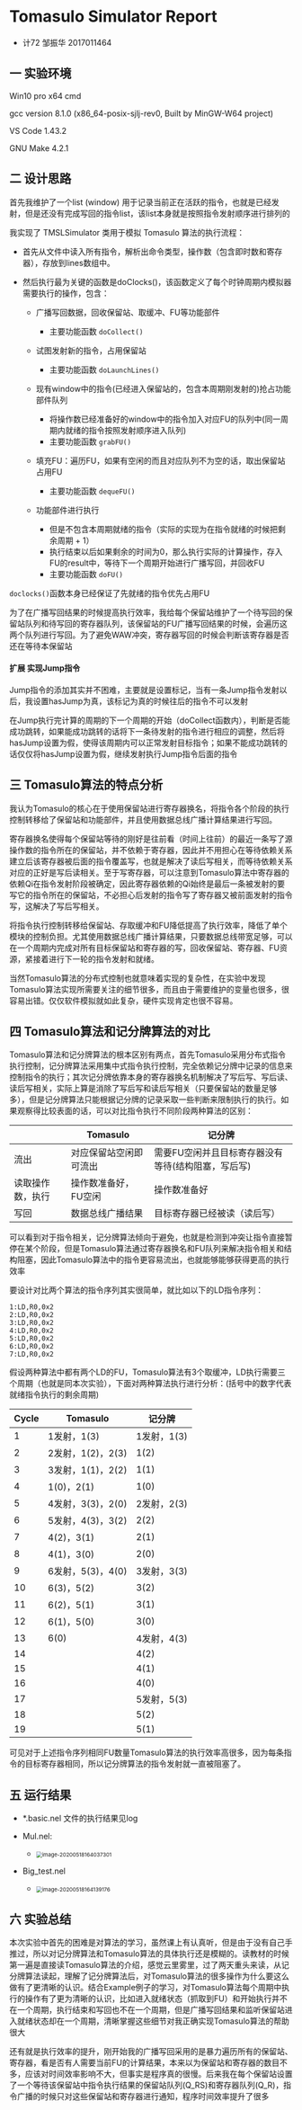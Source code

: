 # Tomasulo Simulator Report

* 计72 邹振华 2017011464



## 一 实验环境

Win10 pro x64 cmd

gcc version 8.1.0 (x86_64-posix-sjlj-rev0, Built by MinGW-W64 project)

VS Code 1.43.2

GNU Make 4.2.1



## 二 设计思路

首先我维护了一个list (window) 用于记录当前正在活跃的指令，也就是已经发射，但是还没有完成写回的指令list，该list本身就是按照指令发射顺序进行排列的

我实现了 TMSLSimulator 类用于模拟 Tomasulo 算法的执行流程：

* 首先从文件中读入所有指令，解析出命令类型，操作数（包含即时数和寄存器），存放到lines数组中。

* 然后执行最为关键的函数是doClocks()，该函数定义了每个时钟周期内模拟器需要执行的操作，包含：
  * 广播写回数据，回收保留站、取缓冲、FU等功能部件
    * 主要功能函数 `doCollect()`
  * 试图发射新的指令，占用保留站
    * 主要功能函数 `doLaunchLines()`
  * 现有window中的指令(已经进入保留站的，包含本周期刚发射的)抢占功能部件队列
    * 将操作数已经准备好的window中的指令加入对应FU的队列中(同一周期内就绪的指令按照发射顺序进入队列) 
    * 主要功能函数 `grabFU()`
  * 填充FU：遍历FU，如果有空闲的而且对应队列不为空的话，取出保留站占用FU
    * 主要功能函数 `dequeFU()`
  * 功能部件进行执行

    * 但是不包含本周期就绪的指令（实际的实现为在指令就绪的时候把剩余周期 + 1）
    * 执行结束以后如果剩余的时间为0，那么执行实际的计算操作，存入FU的result中，等待下一个周期开始进行广播写回，并回收FU
    * 主要功能函数 `doFU()`

`doclocks()`函数本身已经保证了先就绪的指令优先占用FU

为了在广播写回结果的时候提高执行效率，我给每个保留站维护了一个待写回的保留站队列和待写回的寄存器队列，该保留站的FU广播写回结果的时候，会遍历这两个队列进行写回。为了避免WAW冲突，寄存器写回的时候会判断该寄存器是否还在等待本保留站

#### 扩展 实现Jump指令

Jump指令的添加其实并不困难，主要就是设置标记，当有一条Jump指令发射以后，我设置hasJump为真，该标记为真的时候往后的指令不可以发射

在Jump执行完计算的周期的下一个周期的开始（doCollect函数内），判断是否能成功跳转，如果能成功跳转的话将下一条待发射的指令进行相应的调整，然后将hasJump设置为假，使得该周期内可以正常发射目标指令；如果不能成功跳转的话仅仅将hasJump设置为假，继续发射执行Jump指令后面的指令



## 三 Tomasulo算法的特点分析

我认为Tomasulo的核心在于使用保留站进行寄存器换名，将指令各个阶段的执行控制转移给了保留站和功能部件，并且使用数据总线广播计算结果进行写回。

寄存器换名使得每个保留站等待的刚好是往前看（时间上往前）的最近一条写了源操作数的指令所在的保留站，并不依赖于寄存器，因此并不用担心在等待依赖关系建立后该寄存器被后面的指令覆盖写，也就是解决了读后写相关，而等待依赖关系对应的正好是写后读相关。至于写寄存器，可以注意到Tomasulo算法中寄存器的依赖Qi在指令发射阶段被确定，因此寄存器依赖的Qi始终是最后一条被发射的要写它的指令所在的保留站，不必担心后发射的指令写了寄存器又被前面发射的指令写，这解决了写后写相关。

将指令执行控制转移给保留站、存取缓冲和FU降低提高了执行效率，降低了单个模块的控制负担。尤其使用数据总线广播计算结果，只要数据总线带宽足够，可以在一个周期内完成对所有目标保留站和寄存器的写，回收保留站、寄存器、FU资源，紧接着进行下一轮的指令发射和就绪。

当然Tomasulo算法的分布式控制也就意味着实现的复杂性，在实验中发现Tomasulo算法实现所需要关注的细节很多，而且由于需要维护的变量也很多，很容易出错。仅仅软件模拟就如此复杂，硬件实现肯定也很不容易。



## 四 Tomasulo算法和记分牌算法的对比

Tomasulo算法和记分牌算法的根本区别有两点，首先Tomasulo采用分布式指令执行控制，记分牌算法采用集中式指令执行控制，完全依赖记分牌中记录的信息来控制指令的执行；其次记分牌依靠本身的寄存器换名机制解决了写后写、写后读、读后写相关，实际上算是消除了写后写和读后写相关（只要保留站的数量足够多），但是记分牌算法只能根据记分牌的记录采取一些判断来限制执行的执行。如果观察得比较表面的话，可以对比指令执行不同阶段两种算法的区别：

|                  | Tomasulo               | 记分牌                                             |
| ---------------- | ---------------------- | -------------------------------------------------- |
| 流出             | 对应保留站空闲即可流出 | 需要FU空闲并且目标寄存器没有等待(结构阻塞，写后写) |
| 读取操作数，执行 | 操作数准备好，FU空闲   | 操作数准备好                                       |
| 写回             | 数据总线广播结果       | 目标寄存器已经被读（读后写）                       |

可以看到对于指令相关，记分牌算法倾向于避免，也就是检测到冲突让指令直接暂停在某个阶段，但是Tomasulo算法通过寄存器换名和FU队列来解决指令相关和结构阻塞，因此Tomasulo算法中的指令更容易流出，也就能够能够获得更高的执行效率

要设计对比两个算法的指令序列其实很简单，就比如以下的LD指令序列：

```
1:LD,R0,0x2
2:LD,R0,0x2
3:LD,R0,0x2
4:LD,R0,0x2
5:LD,R0,0x2
6:LD,R0,0x2
7:LD,R0,0x2
```

假设两种算法中都有两个LD的FU，Tomasulo算法有3个取缓冲，LD执行需要三个周期（也就是同本次实验），下面对两种算法执行进行分析：(括号中的数字代表就绪指令执行的剩余周期)

| Cycle | Tomasulo          | 记分牌      |
| ----- | ----------------- | ----------- |
| 1     | 1发射，1(3)       | 1发射，1(3) |
| 2     | 2发射，1(2)，2(3) | 1(2)        |
| 3     | 3发射，1(1)，2(2) | 1(1)        |
| 4     | 1(0)，2(1)        | 1(0)        |
| 5     | 4发射，3(3)，2(0) | 2发射，2(3) |
| 6     | 5发射，4(3)，3(2) | 2(2)        |
| 7     | 4(2)，3(1)        | 2(1)        |
| 8     | 4(1)，3(0)        | 2(0)        |
| 9     | 6发射，5(3)，4(0) | 3发射，3(3) |
| 10    | 6(3)，5(2)        | 3(2)        |
| 11    | 6(2)，5(1)        | 3(1)        |
| 12    | 6(1)，5(0)        | 3(0)        |
| 13    | 6(0)              | 4发射，4(3) |
| 14    |                   | 4(2)        |
| 15    |                   | 4(1)        |
| 16    |                   | 4(0)        |
| 17    |                   | 5发射，5(3) |
| 18    |                   | 5(2)        |
| 19    |                   | 5(1)        |

可见对于上述指令序列相同FU数量Tomasulo算法的执行效率高很多，因为每条指令的目标寄存器相同，所以记分牌算法的指令发射就一直被阻塞了。



## 五 运行结果

* *.basic.nel 文件的执行结果见log
* Mul.nel:
  * <img src="C:\Users\HarryM\AppData\Roaming\Typora\typora-user-images\image-20200518164037301.png" alt="image-20200518164037301" style="zoom: 67%;" />

* Big_test.nel
  * <img src="C:\Users\HarryM\AppData\Roaming\Typora\typora-user-images\image-20200518164139176.png" alt="image-20200518164139176" style="zoom:67%;" />



## 六 实验总结

本次实验中首先的困难是对算法的学习，虽然课上有认真听，但是由于没有自己手推过，所以对记分牌算法和Tomasulo算法的具体执行还是模糊的。读教材的时候第一遍是直接读Tomasulo算法的介绍，感觉云里雾里，过了两天重头来读，从记分牌算法读起，理解了记分牌算法后，对Tomasulo算法的很多操作为什么要这么做有了更清晰的认识。结合Example例子的学习，对Tomasulo算法每个周期中执行的操作有了更为清晰的认识，比如进入就绪状态（抓取到FU）和开始执行并不在一个周期，执行结束和写回也不在一个周期，但是广播写回结果和监听保留站进入就绪状态却在一个周期，清晰掌握这些细节对我正确实现Tomasulo算法的帮助很大

还有就是执行效率的提升，刚开始我的广播写回采用的是暴力遍历所有的保留站、寄存器，看是否有人需要当前FU的计算结果，本来以为保留站和寄存器的数目不多，应该对时间效率影响不大，但事实是程序真的很慢。后来我在每个保留站设置了一个等待该保留站中指令执行结果的保留站队列(Q_RS)和寄存器队列(Q_R)，指令广播的时候只对这些保留站和寄存器进行通知，程序时间效率提升了很多